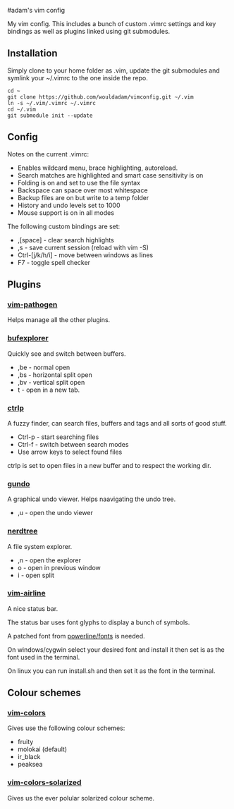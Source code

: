 #adam's vim config

My vim config. This includes a bunch of custom .vimrc settings and key bindings as well as plugins linked using git submodules.

## Installation

Simply clone to your home folder as .vim, update the git submodules and symlink your ~/.vimrc to the one inside the repo.

    cd ~
    git clone https://github.com/wouldadam/vimconfig.git ~/.vim
    ln -s ~/.vim/.vimrc ~/.vimrc
    cd ~/.vim
    git submodule init --update

## Config

Notes on the current .vimrc:

* Enables wildcard menu, brace highlighting, autoreload.
* Search matches are highlighted and smart case sensitivity is on
* Folding is on and set to use the file syntax
* Backspace can space over most whitespace
* Backup files are on but write to a temp folder
* History and undo levels set to 1000
* Mouse support is on in all modes

The following custom bindings are set:

* ,[space] - clear search highlights
* ,s - save current session (reload with vim -S)
* Ctrl-[j/k/h/i] - move between windows as lines
* F7 - toggle spell checker

## Plugins

### [vim-pathogen](https://github.com/tpope/vim-pathogen)

Helps manage all the other plugins.

### [bufexplorer](https://github.com/vim-scripts/bufexplorer.zip)

Quickly see and switch between buffers. 

* ,be - normal open
* ,bs - horizontal split open
* ,bv - vertical split open
* t - open in a new tab.

### [ctrlp](http://kien.github.io/ctrlp.vim/)

A fuzzy finder, can search files, buffers and tags and all sorts of good stuff.

* Ctrl-p - start searching files
* Ctrl-f - switch between search modes
* Use arrow keys to select found files

ctrlp is set to open files in a new buffer and to respect the working dir.

### [gundo](https://github.com/sjl/gundo.vim)

A graphical undo viewer. Helps naavigating the undo tree.

* ,u - open the undo viewer

### [nerdtree](https://github.com/scrooloose/nerdtree)

A file system explorer.

* ,n - open the explorer
* o - open in previous window
* i - open split

### [vim-airline](https://github.com/bling/vim-airline)

A nice status bar.

The status bar uses font glyphs to display a bunch of symbols.

A patched font from [powerline/fonts](https://github.com/powerline/fonts) is needed.

On windows/cygwin select your desired font and install it then set is as the font used in the terminal.

On linux you can run install.sh and then set it as the font in the terminal.

## Colour schemes

### [vim-colors](https://github.com/spf13/vim-colors)

Gives use the following colour schemes:

* fruity
* molokai (default)
* ir_black
* peaksea

### [vim-colors-solarized](https://github.com/altercation/vim-colors-solarized)

Gives us the ever polular solarized colour scheme.

